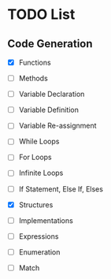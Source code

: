 # TODO List

## Code Generation

* [x] Functions
* [ ] Methods
* [ ] Variable Declaration
* [ ] Variable Definition
* [ ] Variable Re-assignment
* [ ] While Loops
* [ ] For Loops
* [ ] Infinite Loops
* [ ] If Statement, Else If, Elses
* [x] Structures
* [ ] Implementations
* [ ] Expressions
* [ ] Enumeration
* [ ] Match


